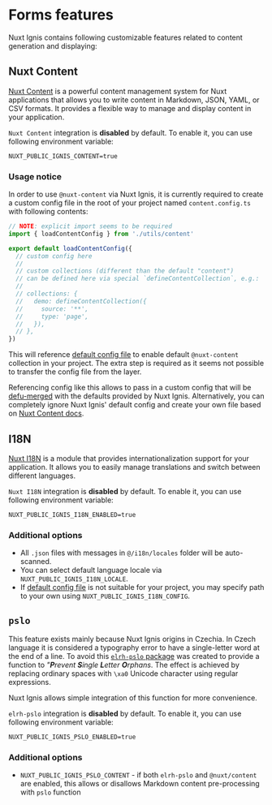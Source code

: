 # Forms features

Nuxt Ignis contains following customizable features related to content generation and displaying:

## Nuxt Content

<PackagesReference :packages="[{ name: '@nuxt/content', version: '3.6.1' }]" />

[Nuxt Content](https://content.nuxt.com/) is a powerful content management system for Nuxt applications that allows you to write content in Markdown, JSON, YAML, or CSV formats. It provides a flexible way to manage and display content in your application.

`Nuxt Content` integration is **disabled** by default. To enable it, you can use following environment variable:

```dotenv
NUXT_PUBLIC_IGNIS_CONTENT=true
```

### Usage notice

In order to use `@nuxt-content` via Nuxt Ignis, it is currently required to create a custom config file in the root of your project named `content.config.ts` with following contents:

```ts [content.config.ts]
// NOTE: explicit import seems to be required
import { loadContentConfig } from './utils/content'

export default loadContentConfig({
  // custom config here
  //
  // custom collections (different than the default "content")
  // can be defined here via special `defineContentCollection`, e.g.:
  //
  // collections: {
  //   demo: defineContentCollection({
  //     source: '**',
  //     type: 'page',
  //   }),
  // },
})
```

This will reference [default config file](https://github.com/AloisSeckar/nuxt-ignis/blob/main/core/utils/config/content.config.ts) to enable default `@nuxt-content` collection in your project. The extra step is required as it seems not possible to transfer the config file from the layer.

Referencing config like this allows to pass in a custom config that will be [defu-merged](/2-1-configuration.html#defu-merge) with the defaults provided by Nuxt Ignis. Alternatively, you can completely ignore Nuxt Ignis' default config and create your own file based on [Nuxt Content docs](https://content.nuxt.com/docs/getting-started/installation#create-your-first-collection).

## I18N

<PackagesReference :packages="[{ name: '@nuxtjs/i18n', version: '9.5.5' }]" />

[Nuxt I18N](https://i18n.nuxtjs.org/) is a module that provides internationalization support for your application. It allows you to easily manage translations and switch between different languages.

`Nuxt I18N` integration is **disabled** by default. To enable it, you can use following environment variable:

```dotenv
NUXT_PUBLIC_IGNIS_I18N_ENABLED=true
```

### Additional options

- All `.json` files with messages in `@/i18n/locales` folder will be auto-scanned.
- You can select default language locale via `NUXT_PUBLIC_IGNIS_I18N_LOCALE`.
- If [default config file](https://github.com/AloisSeckar/nuxt-ignis/blob/core/main/i18n.config.ts) is not suitable for your project, you may specify path to your own using `NUXT_PUBLIC_IGNIS_I18N_CONFIG`.

## `pslo`

<PackagesReference :packages="[{ name: 'elrh-pslo', version: '1.1.6' }]" />

This feature exists mainly because Nuxt Ignis origins in Czechia. In Czech language it is considered a typography error to have a single-letter word at the end of a line. To avoid this [`elrh-pslo` package](https://www.npmjs.com/package/elrh-pslo) was created to provide a function to _"**P**revent **S**ingle **L**etter **O**rphans_. The effect is achieved by replacing ordinary spaces with `\xa0` Unicode character using regular expressions.

Nuxt Ignis allows simple integration of this function for more convenience.

`elrh-pslo` integration is **disabled** by default. To enable it, you can use following environment variable:

```dotenv
NUXT_PUBLIC_IGNIS_PSLO_ENABLED=true
```

### Additional options

- `NUXT_PUBLIC_IGNIS_PSLO_CONTENT` - if both `elrh-pslo` and `@nuxt/content` are enabled, this allows or disallows Markdown content pre-processing with `pslo` function
